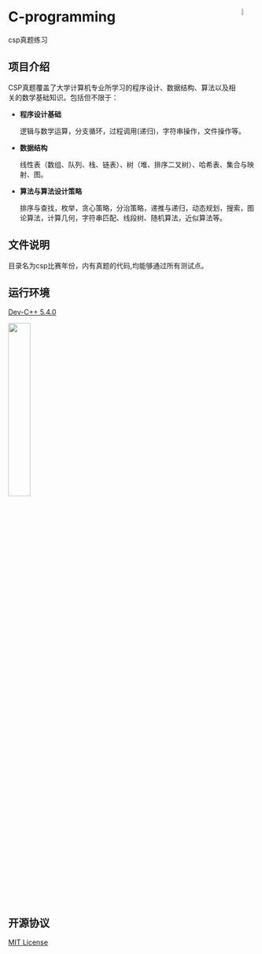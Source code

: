 # C-programming<img src="https://github.com/shawnco411/Data_Structure/blob/master/shawnco4111.png" width="6%" align="right">
csp真题练习
## 项目介绍

CSP真题覆盖了大学计算机专业所学习的程序设计、数据结构、算法以及相关的数学基础知识。包括但不限于：

* **程序设计基础**

    逻辑与数学运算，分支循环，过程调用(递归)，字符串操作，文件操作等。

* **数据结构**

    线性表（数组、队列、栈、链表）、树（堆、排序二叉树）、哈希表、集合与映射、图。

* **算法与算法设计策略**

    排序与查找，枚举，贪心策略，分治策略，递推与递归，动态规划，搜索，图论算法，计算几何，字符串匹配、线段树、随机算法，近似算法等。

## 文件说明
目录名为csp比赛年份，内有真题的代码,均能够通过所有测试点。

## 运行环境

[Dev-C++ 5.4.0](http://upload.lanqiao.cn/file/20161107/1478502584857555.rar "Dev-C++ 5.4.0")

<img src="https://github.com/shawnco411/C-programming/blob/master/timg.jpg" width="30%">


## 开源协议

[MIT License](LICENSE)
